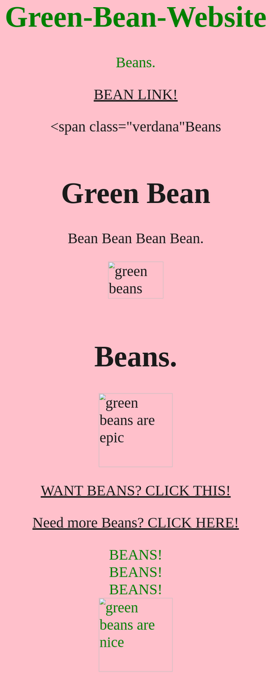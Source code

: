 # Green-Bean-Website
Beans.
<!DOCTYPE html>
<html>
<head>
<title> ℸ ̣ ⍑ᔑリꖌ ||𝙹⚍ ⎓𝙹∷ ∴ᔑℸ ̣ ᓵ⍑╎リ⊣ </title>
<body>
  <p><a href="https://beaninstitute.com/">BEAN LINK!</a></p>
<style>
  h1 {text-align: center;}
p {text-align: center;}
strong {text-align: center;}

  

  {}
  body {
    color: green;
    font-family: verdana;
    font-size: 250%;
  </style>
  </head>
  <body>
<p><a 

 <span class="verdana"Beans</span>

 <h1>Green Bean</h1>

</body>

<body>
 <p>Bean Bean Bean Bean.</p>
 <img src="green_bean_PNG12.png" alt="green beans are super cool" class="center" width="150" height="100"
 </body>
 <h1>Beans.</h1>
</body>

 <body>
 <img src="Bean.png" alt="green beans are epic" width="200" class="center" height="200">
 </body>
   <p><a href="https://www.betterbeanco.com/">WANT BEANS? CLICK THIS!</a></p>
<style>
  body {
  background-color: pink;
}
  h1 {text-align: center;}
p {text-align: center;}
strong {text-align: center;}
img {
  display: block;
  margin-left: auto;
  margin-right: auto;
}
  body {
    color: Green;
    font-family: verdana;
    font-size: 250%;
</style>

<p><a href="https://usdrybeans.com/industry/bean-varieties/">Need more Beans? CLICK HERE!</a></p>
  
<style>
  h1 {text-align: center;}
p {text-align: center;}
strong {text-align: center;}
}
  h1 {text-align: center;}
p {text-align: center;}
strong {text-align: center;}
 
 </style>
 <div>BEANS!</div>
 <div>BEANS!</div>
 <div>BEANS!</div>
 
 <style>
   }
  h1 {text-align: center;}
p {text-align: center;}
div {text-align: center;}
 </style>
 
 <img src="green_bean_PNG27.png" alt="green beans are nice" width="200" height="200">

</body>
</html>
